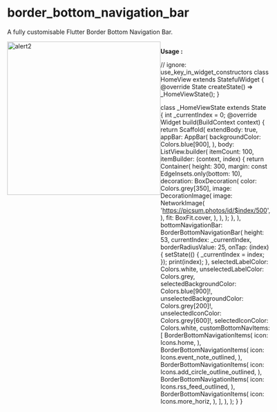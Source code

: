 # border_bottom_navigation_bar

A fully customisable Flutter Border Bottom Navigation Bar.

<div style="display:flex">
<img width="355" alt="alert2" src="https://user-images.githubusercontent.com/44444254/158521966-c5567fb6-05f9-4e33-945f-49b9693a2d8b.png" width="200">
<div/>

<b>Usage : </b>

// ignore: use_key_in_widget_constructors
class HomeView extends StatefulWidget {
  @override
  State<HomeView> createState() => _HomeViewState();
}

class _HomeViewState extends State<HomeView> {
  int _currentIndex = 0;
  @override
  Widget build(BuildContext context) {
    return Scaffold(
      extendBody: true,
      appBar: AppBar(
        backgroundColor: Colors.blue[900],
      ),
      body: ListView.builder(
        itemCount: 100,
        itemBuilder: (context, index) {
          return Container(
            height: 300,
            margin: const EdgeInsets.only(bottom: 10),
            decoration: BoxDecoration(
              color: Colors.grey[350],
              image: DecorationImage(
                image: NetworkImage(
                  'https://picsum.photos/id/$index/500',
                ),
                fit: BoxFit.cover,
              ),
            ),
          );
        },
      ),
      bottomNavigationBar: BorderBottomNavigationBar(
        height: 53,
        currentIndex: _currentIndex,
        borderRadiusValue: 25,
        onTap: (index) {
          setState(() {
            _currentIndex = index;
          });
          print(index);
        },
        selectedLabelColor: Colors.white,
        unselectedLabelColor: Colors.grey,
        selectedBackgroundColor: Colors.blue[900]!,
        unselectedBackgroundColor: Colors.grey[200]!,
        unselectedIconColor: Colors.grey[600]!,
        selectedIconColor: Colors.white,
        customBottomNavItems: [
          BorderBottomNavigationItems(
            icon: Icons.home,
          ),
          BorderBottomNavigationItems(
            icon: Icons.event_note_outlined,
          ),
          BorderBottomNavigationItems(
            icon: Icons.add_circle_outline_outlined,
          ),
          BorderBottomNavigationItems(
            icon: Icons.rss_feed_outlined,
          ),
          BorderBottomNavigationItems(
            icon: Icons.more_horiz,
          ),
        ],
      ),
    );
  }
}
            
